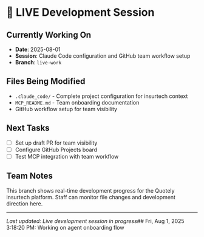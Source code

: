 # 🔴 LIVE Development Session

## Currently Working On
- **Date**: 2025-08-01
- **Session**: Claude Code configuration and GitHub team workflow setup
- **Branch**: `live-work`

## Files Being Modified
- `.claude_code/` - Complete project configuration for insurtech context
- `MCP_README.md` - Team onboarding documentation
- GitHub workflow setup for team visibility

## Next Tasks
- [ ] Set up draft PR for team visibility
- [ ] Configure GitHub Projects board
- [ ] Test MCP integration with team workflow

## Team Notes
This branch shows real-time development progress for the Quotely insurtech platform. Staff can monitor file changes and development direction here.

---
*Last updated: Live development session in progress*## Fri, Aug  1, 2025  3:18:20 PM: Working on agent onboarding flow
